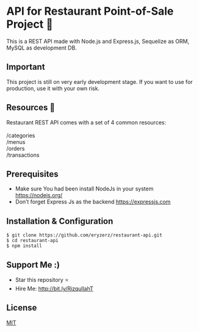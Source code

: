 # API for Restaurant Point-of-Sale Project 🍴
This is a REST API made with Node.js and Express.js, Sequelize as ORM, MySQL as development DB.

## Important
This project is still on very early development stage. If you want to use for production, use it with your own risk.

## Resources 📃
Restaurant REST API comes with a set of 4 common resources: <br/> <br />
/categories <br/>
/menus <br/>
/orders <br/>
/transactions  <br/>

## Prerequisites
* Make sure You had been install NodeJs in your system https://nodejs.org/
* Don’t forget Express Js as the backend https://expressjs.com

## Installation & Configuration
```
$ git clone https://github.com/eryzerz/restaurant-api.git
$ cd restaurant-api
$ npm install
```

## Support Me :)
* Star this repository :star:
* Hire Me:  http://bit.ly/RizqullahT

## License
[MIT](https://choosealicense.com/licenses/mit/)